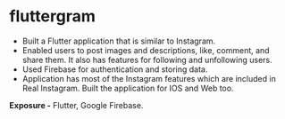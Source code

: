 # fluttergram

* Built a Flutter application that is similar to Instagram.
* Enabled users to post images and descriptions, like, comment, and share them. It also has features for following and unfollowing users.
* Used Firebase for authentication and storing data.
* Application has most of the Instagram features which are included in Real Instagram. Built the application for IOS and Web too.

**Exposure -** Flutter, Google Firebase.
